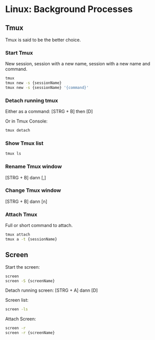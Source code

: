 # Linux: Background Processes

## Tmux

Tmux is said to be the better choice.

### Start Tmux

New session, session with a new name, session with a new name and command.

```bash
tmux
tmux new -s {sessionName}
tmux new -s {sessionName} '{command}'
```

### Detach running tmux

Either as a command: [STRG + B] then [D]

Or in Tmux Console:

```bash
tmux detach
```

### Show Tmux list

```bash
tmux ls
```

### Rename Tmux window

[STRG + B] dann [,]

### Change Tmux window

[STRG + B] dann [n]

### Attach Tmux

Full or short command to attach.

```bash
tmux attach
tmux a -t {sessionName}
```

## Screen

Start the screen:

```bash
screen
screen -S {screenName}
```

Detach running screen: [STRG + A] dann [D]

Screen list:

```bash
screen -ls
```

Attach Screen:

```bash
screen -r
screen -r {screenName}
```

